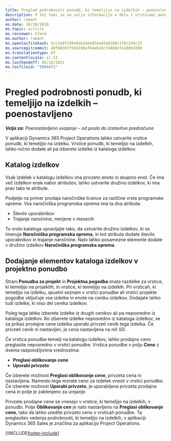 ```yaml
---
title: Pregled podrobnosti ponudb, ki temeljijo na izdelkih – poenostavljeno
description: V tej temi so na voljo informacije o delu z vrsticami ponudb, ki temeljijo na izdelkih.
author: rumant
ms.date: 10/30/2020
ms.topic: article
ms.reviewer: kfend
ms.author: rumant
ms.openlocfilehash: 5cc3a97194e01b14de054a93a6268c1f0c24bc25
ms.sourcegitcommit: 40f68387f594180af64a5e5c748b6efa188bd300
ms.translationtype: HT
ms.contentlocale: sl-SI
ms.lasthandoff: 05/10/2021
ms.locfileid: "5994471"
---
```

# <a name="product-based-quote-lines-overview---lite"></a>Pregled podrobnosti ponudb, ki temeljijo na izdelkih – poenostavljeno

_**Velja za:** Poenostavljeno uvajanje – od posla do izstavitve predračuna_

V aplikaciji Dynamics 365 Project Operations lahko ustvarite vrstice ponudb, ki temeljijo na izdelku. Vrstice ponudb, ki temeljijo na izdelkih, lahko ročno dodate ali pa izberete izdelke iz kataloga izdelkov.

## <a name="product-catalog"></a>Katalog izdelkov

Vsak izdelek v katalogu izdelkov ima privzeto enoto in skupino enot. Če ima več izdelkov enak nabor atributov, lahko ustvarite družino izdelkov, ki ima prav tako te atribute. 

Podjetje na primer prodaja naročniške licence za različne vrste programske opreme. Vsa naročniška programska oprema ima ta dva atributa:

- Število uporabnikov
- Trajanje naročnine, merjene v mesecih

To vrsto kataloga upravljajte tako, da ustvarite družino izdelkov, ki se imenuje **Naročniška programska oprema**, in kot atributa dodate število uporabnikov in trajanje naročnine. Nato lahko posamezne elemente dodate v družino izdelkov **Naročniška programska oprema**.

## <a name="add-product-catalog-items-to-a-project-quote"></a>Dodajanje elementov kataloga izdelkov v projektno ponudbo

Strani **Ponudba za projekt** in **Projektna pogodba** imata razdelke za vrstice, ki temeljijo na projektih, in vrstice, ki temeljijo na izdelkih. Pri vrsticah, ki temeljijo na izdelku, spustni seznam v vrstici ponudbe ali vrstici projekte pogodbe vključuje vse izdelke in enote na ceniku izdelkov. Dodajate lahko tudi izdelke, ki niso del cenika izdelkov.

Poleg tega lahko izberete izdelke iz drugih cenikov ali pa neposredno iz kataloga izdelkov. Ko izberete izdelke neposredno iz kataloga izdelkov, se za prikaz prodajne cene izdelka uporabi privzeti cenik tega izdelka. Če privzeti cenik ni nastavljen, je cena nastavljena na nič (0).

Če vrstica ponudbe temelji na katalogu izdelkov, lahko prodajno ceno preglasite neposredno v vrstici ponudbe. Vrstica ponudbe v polju **Cene** z dvema razpoložljivima vrednostma:

- **Preglasi oblikovanje cene**
- **Uporabi privzeto**

Če izberete možnost **Preglasi oblikovanje cene**, privzeta cena ni nastavljena. Namesto tega morate ceno za izdelek vnesti v vrstici ponudbe. Če izberete možnost **Uporabi privzeto**, je uporabljena privzeta prodajna cena in polje je zaklenjeno za urejanje.

Privzete prodajne cene se vnesejo v vrstice, ki temeljijo na izdelkih, v ponudbi. Polje **Oblikovanje cen** je nato nastavljeno na **Preglasi oblikovanje cene**, tako da lahko uredite privzeto ceno v vrsticah ponudbe. Ta preglasitev vedenja podrobnosti, ki temeljijo na izdelkih, v aplikaciji Dynamics 365 Sales je značilna za aplikacijo Project Operations.


[!INCLUDE[footer-include](../../includes/footer-banner.md)]